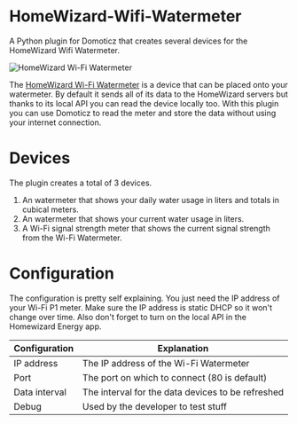 # HomeWizard-Wifi-Watermeter
A Python plugin for Domoticz that creates several devices for the HomeWizard Wifi Watermeter.

![HomeWizard Wi-Fi Watermeter](https://www.homewizard.com/wp-content/uploads/2022/06/Watermeter_front-400x400.png)

The [HomeWizard Wi-Fi Watermeter](https://www.homewizard.com/nl/watermeter) is a device that can be placed onto your watermeter. By default it sends all of its data to the HomeWizard servers but thanks to its local API you can read the device locally too. With this plugin you can use Domoticz to read the meter and store the data without using your internet connection.

# Devices

The plugin creates a total of 3 devices.
 1. An watermeter that shows your daily water usage in liters and totals in cubical meters.
 2. An watermeter that shows your current water usage in liters.
 3. A Wi-Fi signal strength meter that shows the current signal strength from the Wi-Fi Watermeter.

# Configuration

The configuration is pretty self explaining. You just need the IP address of your Wi-Fi P1 meter. Make sure the IP address is static DHCP so it won't change over time. Also don't forget to turn on the local API in the Homewizard Energy app.

| Configuration | Explanation |
|--|--|
| IP address | The IP address of the Wi-Fi Watermeter |
| Port | The port on which to connect (80 is default) |
| Data interval | The interval for the data devices to be refreshed |
| Debug | Used by the developer to test stuff |
